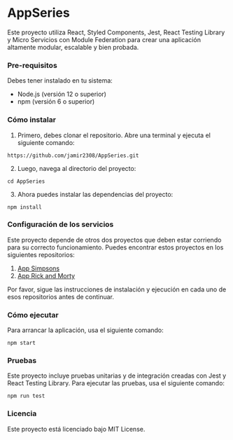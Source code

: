 # AppSeries

Este proyecto utiliza React, Styled Components, Jest, React Testing Library y Micro Servicios con Module Federation para crear una aplicación altamente modular, escalable y bien probada.

### Pre-requisitos
Debes tener instalado en tu sistema:

* Node.js (versión 12 o superior)
* npm (versión 6 o superior)

### Cómo instalar
1. Primero, debes clonar el repositorio. Abre una terminal y ejecuta el siguiente comando:

```https://github.com/jamir2308/AppSeries.git```

2. Luego, navega al directorio del proyecto:

```cd AppSeries```

3. Ahora puedes instalar las dependencias del proyecto:

```npm install```

### Configuración de los servicios

Este proyecto depende de otros dos proyectos que deben estar corriendo para su correcto funcionamiento. Puedes encontrar estos proyectos en los siguientes repositorios:

1. [App Simpsons](https://github.com/jamir2308/AppSimpsons)
2. [App Rick and Morty](https://github.com/jamir2308/app-rickandmorty)

Por favor, sigue las instrucciones de instalación y ejecución en cada uno de esos repositorios antes de continuar.

### Cómo ejecutar

Para arrancar la aplicación, usa el siguiente comando:

```npm start```

### Pruebas

Este proyecto incluye pruebas unitarias y de integración creadas con Jest y React Testing Library. Para ejecutar las pruebas, usa el siguiente comando:

```npm run test```

### Licencia
Este proyecto está licenciado bajo MIT License.
